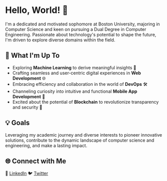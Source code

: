 # Hello, World! 👋

I'm a dedicated and motivated sophomore at Boston University, majoring in Computer Science and keen on pursuing a Dual Degree in Computer Engineering. Passionate about technology's potential to shape the future, I'm driven to explore diverse domains within the field.

## 🚀 What I'm Up To

- Exploring **Machine Learning** to derive meaningful insights 🤖
- Crafting seamless and user-centric digital experiences in **Web Development** 🌐
- Embracing efficiency and collaboration in the world of **DevOps** 🛠️
- Channeling curiosity into intuitive and functional **Mobile App Development** 📱
- Excited about the potential of **Blockchain** to revolutionize transparency and security 🔗

## 💡 Goals

Leveraging my academic journey and diverse interests to pioneer innovative solutions, contribute to the dynamic landscape of computer science and engineering, and make a lasting impact.

## 🌐 Connect with Me

🔗 [LinkedIn](https://www.linkedin.com/in/arnavpv)
🐦 [Twitter](https://twitter.com/ArnavChaudhry)

<!--
**WebDev679/WebDev679** is a ✨ _special_ ✨ repository because its `README.md` (this file) appears on your GitHub profile.

Here are some ideas to get you started:

- 🔭 I’m currently working on ...
- 🌱 I’m currently learning ...
- 👯 I’m looking to collaborate on ...
- 🤔 I’m looking for help with ...
- 💬 Ask me about ...
- 📫 How to reach me: ...
- 😄 Pronouns: ...
- ⚡ Fun fact: ...
-->

